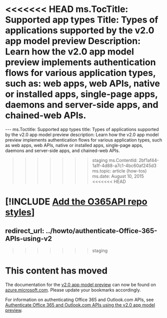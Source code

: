 <<<<<<< HEAD
﻿ms.TocTitle: Supported app types
Title: Types of applications supported by the v2.0 app model preview
Description: Learn how the v2.0 app model preview implements authentication flows for various application types, such as: web apps, web APIs, native or installed apps, single-page apps, daemons and server-side apps, and chained-web APIs.
=======
﻿---
ms.Toctitle: Supported app types
title: Types of applications supported by the v2.0 app model preview
description: Learn how the v2.0 app model preview implements authentication flows for various application types, such as web apps, web APIs, native or installed apps, single-page apps, daemons and server-side apps, and chained-web APIs.
>>>>>>> staging
ms.ContentId: 2bf1af44-1a1f-4d88-a7c1-4bc60af245d3
ms.topic: article (how-tos)
ms.date: August 10, 2015
<<<<<<< HEAD


[!INCLUDE [Add the O365API repo styles](../includes/controls/addo365apistyles.xml)]
=======
redirect_url: ../howto/authenticate-Office-365-APIs-using-v2
---
>>>>>>> staging


# This content has moved

The documentation for the [v2.0 app model preview](https://azure.microsoft.com/en-us/documentation/articles/?service=active-directory&term=app+model+v2.0) can now be found on [azure.microsoft.com](https://azure.microsoft.com/). Please update your bookmarks accordingly.

For information on authenticating Office 365 and Outlook.com APIs, see [Authenticate Office 365 and Outlook.com APIs using the v2.0 app model preview](../howto/authenticate-Office-365-APIs-using-v2.md).

